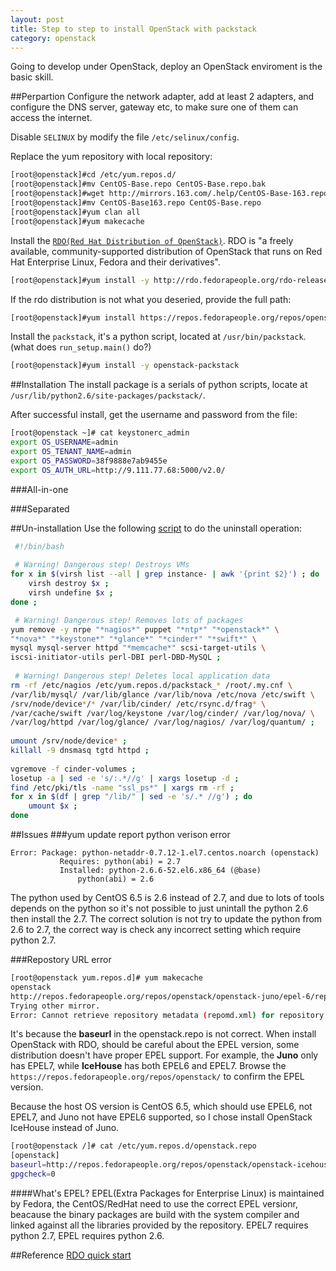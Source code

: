 ```yaml
---
layout: post
title: Step to step to install OpenStack with packstack
category: openstack
---
```

Going to develop under OpenStack, deploy an OpenStack enviroment is the basic skill.

##Perpartion
Configure the network adapter, add at least 2 adapters, and configure the DNS server, gateway etc, to make sure one of them can access the internet.

Disable `SELINUX` by modify the file `/etc/selinux/config`.

Replace the yum repository with local repository:
```sh
[root@openstack]#cd /etc/yum.repos.d/  
[root@openstack]#mv CentOS-Base.repo CentOS-Base.repo.bak  
[root@openstack]#wget http://mirrors.163.com/.help/CentOS-Base-163.repo  
[root@openstack]#mv CentOS-Base163.repo CentOS-Base.repo  
[root@openstack]#yum clan all  
[root@openstack]#yum makecache  
```

Install the [`RDO(Red Hat Distribution of OpenStack)`](https://openstack.redhat.com/Main_Page). RDO is "a freely available, community-supported distribution of OpenStack that runs on Red Hat Enterprise Linux, Fedora and their derivatives". 
```sh
[root@openstack]#yum install -y http://rdo.fedorapeople.org/rdo-release.rpm
```
If the rdo distribution is not what you deseried, provide the full path:
```sh
[root@openstack]#yum install https://repos.fedorapeople.org/repos/openstack/openstack-icehouse/epel-6/rdo-release-icehouse-4.noarch.rpm
```

Install the `packstack`, it's a python script, located at `/usr/bin/packstack`.(what does `run_setup.main()` do?)
```sh
[root@openstack]#yum install -y openstack-packstack
```

##Installation
The install package is a serials of python scripts, locate at `/usr/lib/python2.6/site-packages/packstack/`.

After successful install, get the username and password from the file:
```sh
[root@openstack ~]# cat keystonerc_admin 
export OS_USERNAME=admin
export OS_TENANT_NAME=admin
export OS_PASSWORD=38f9888e7ab9455e
export OS_AUTH_URL=http://9.111.77.68:5000/v2.0/
```

###All-in-one

###Separated

##Un-installation
Use the following [script](http://tuxlabs.com/?p=82) to do the uninstall operation:
```sh
 #!/bin/bash
 
 # Warning! Dangerous step! Destroys VMs
for x in $(virsh list --all | grep instance- | awk '{print $2}') ; do
    virsh destroy $x ;
    virsh undefine $x ;
done ;

 # Warning! Dangerous step! Removes lots of packages
yum remove -y nrpe "*nagios*" puppet "*ntp*" "*openstack*" \
"*nova*" "*keystone*" "*glance*" "*cinder*" "*swift*" \
mysql mysql-server httpd "*memcache*" scsi-target-utils \
iscsi-initiator-utils perl-DBI perl-DBD-MySQL ;
 
 # Warning! Dangerous step! Deletes local application data
rm -rf /etc/nagios /etc/yum.repos.d/packstack_* /root/.my.cnf \
/var/lib/mysql/ /var/lib/glance /var/lib/nova /etc/nova /etc/swift \
/srv/node/device*/* /var/lib/cinder/ /etc/rsync.d/frag* \
/var/cache/swift /var/log/keystone /var/log/cinder/ /var/log/nova/ \
/var/log/httpd /var/log/glance/ /var/log/nagios/ /var/log/quantum/ ;
 
umount /srv/node/device* ;
killall -9 dnsmasq tgtd httpd ;
 
vgremove -f cinder-volumes ;
losetup -a | sed -e 's/:.*//g' | xargs losetup -d ;
find /etc/pki/tls -name "ssl_ps*" | xargs rm -rf ;
for x in $(df | grep "/lib/" | sed -e 's/.* //g') ; do
    umount $x ;
done
```

##Issues
###yum update report python verison error
```  
Error: Package: python-netaddr-0.7.12-1.el7.centos.noarch (openstack)
           Requires: python(abi) = 2.7
           Installed: python-2.6.6-52.el6.x86_64 (@base)
               python(abi) = 2.6
```  
The python used by CentOS 6.5 is 2.6 instead of 2.7, and due to lots of tools depends on the python so it's not possible to just unintall the python 2.6 then install the 2.7. The correct solution is not try to update the python from 2.6 to 2.7, the correct way is check any incorrect setting which require python 2.7.


###Repostory URL error
```sh
[root@openstack yum.repos.d]# yum makecache
openstack                                                                      | 2.9 kB     00:00     
http://repos.fedorapeople.org/repos/openstack/openstack-juno/epel-6/repodata/repomd.xml: [Errno 14] PYCURL ERROR 22 - "The requested URL returned error: 404 Not Found"
Trying other mirror.
Error: Cannot retrieve repository metadata (repomd.xml) for repository: openstack-juno. Please verify its path and try again
```
It's because the **baseurl** in the openstack.repo is not correct.
When install OpenStack with RDO, should be careful about the EPEL version, some distribution doesn't have proper EPEL support. For example, the **Juno** only has EPEL7, while **IceHouse** has both EPEL6 and EPEL7. Browse the `https://repos.fedorapeople.org/repos/openstack/` to confirm the EPEL version.

Because the host OS version is CentOS 6.5, which should use EPEL6, not EPEL7, and Juno not have EPEL6 supported, so I chose install OpenStack IceHouse instead of Juno.
```sh
[root@openstack /]# cat /etc/yum.repos.d/openstack.repo 
[openstack]  
baseurl=http://repos.fedorapeople.org/repos/openstack/openstack-icehouse/epel-6/
gpgcheck=0
```

####What's EPEL?
EPEL(Extra Packages for Enterprise Linux) is maintained by Fedora, the CentOS/RedHat need to use the correct EPEL versionr, beacause the binary packages are build with the system compiler and linked against all the libraries provided by the repository.
EPEL7 requires python 2.7, EPEL requires python 2.6.

##Reference
[RDO quick start](https://openstack.redhat.com/Quickstart)
